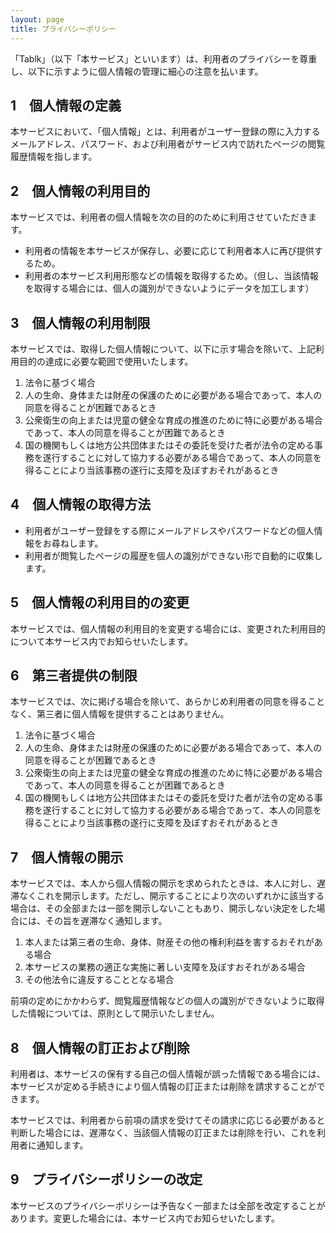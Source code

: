 ```yaml
---
layout: page
title: プライバシーポリシー
---
```


「Tablk」（以下「本サービス」といいます）は、利用者のプライバシーを尊重し、以下に示すように個人情報の管理に細心の注意を払います。

## 1　個人情報の定義
本サービスにおいて、「個人情報」とは、利用者がユーザー登録の際に入力するメールアドレス、パスワード、および利用者がサービス内で訪れたページの閲覧履歴情報を指します。

## 2　個人情報の利用目的
本サービスでは、利用者の個人情報を次の目的のために利用させていただきます。

- 利用者の情報を本サービスが保存し、必要に応じて利用者本人に再び提供するため。
- 利用者の本サービス利用形態などの情報を取得するため。（但し、当該情報を取得する場合には、個人の識別ができないようにデータを加工します）

## 3　個人情報の利用制限
本サービスでは、取得した個人情報について、以下に示す場合を除いて、上記利用目的の達成に必要な範囲で使用いたします。

1. 法令に基づく場合
2. 人の生命、身体または財産の保護のために必要がある場合であって、本人の同意を得ることが困難であるとき
3. 公衆衛生の向上または児童の健全な育成の推進のために特に必要がある場合であって、本人の同意を得ることが困難であるとき
4. 国の機関もしくは地方公共団体またはその委託を受けた者が法令の定める事務を遂行することに対して協力する必要がある場合であって、本人の同意を得ることにより当該事務の遂行に支障を及ぼすおそれがあるとき

## 4　個人情報の取得方法
- 利用者がユーザー登録をする際にメールアドレスやパスワードなどの個人情報をお尋ねします。
- 利用者が閲覧したページの履歴を個人の識別ができない形で自動的に収集します。

## 5　個人情報の利用目的の変更
本サービスでは、個人情報の利用目的を変更する場合には、変更された利用目的について本サービス内でお知らせいたします。

## 6　第三者提供の制限
本サービスでは、次に掲げる場合を除いて、あらかじめ利用者の同意を得ることなく、第三者に個人情報を提供することはありません。

1. 法令に基づく場合
2. 人の生命、身体または財産の保護のために必要がある場合であって、本人の同意を得ることが困難であるとき
3. 公衆衛生の向上または児童の健全な育成の推進のために特に必要がある場合であって、本人の同意を得ることが困難であるとき
4. 国の機関もしくは地方公共団体またはその委託を受けた者が法令の定める事務を遂行することに対して協力する必要がある場合であって、本人の同意を得ることにより当該事務の遂行に支障を及ぼすおそれがあるとき

## 7　個人情報の開示
本サービスでは、本人から個人情報の開示を求められたときは、本人に対し、遅滞なくこれを開示します。ただし、開示することにより次のいずれかに該当する場合は、その全部または一部を開示しないこともあり、開示しない決定をした場合には、その旨を遅滞なく通知します。

1. 本人または第三者の生命、身体、財産その他の権利利益を害するおそれがある場合
2. 本サービスの業務の適正な実施に著しい支障を及ぼすおそれがある場合
3. その他法令に違反することとなる場合

前項の定めにかかわらず、閲覧履歴情報などの個人の識別ができないように取得した情報については、原則として開示いたしません。

## 8　個人情報の訂正および削除
利用者は、本サービスの保有する自己の個人情報が誤った情報である場合には、本サービスが定める手続きにより個人情報の訂正または削除を請求することができます。

本サービスでは、利用者から前項の請求を受けてその請求に応じる必要があると判断した場合には、遅滞なく、当該個人情報の訂正または削除を行い、これを利用者に通知します。

## 9　プライバシーポリシーの改定
本サービスのプライバシーポリシーは予告なく一部または全部を改定することがあります。変更した場合には、本サービス内でお知らせいたします。
